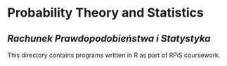 # Probability Theory and Statistics

## *Rachunek Prawdopodobieństwa i Statystyka*

This directory contains programs written in R as part of RPiS coursework.
